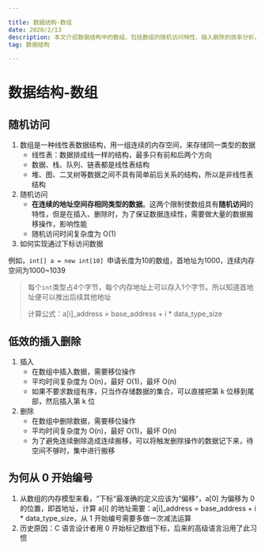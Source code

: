 ```yaml
---

title: 数据结构-数组
date: 2020/2/13
description: 本文介绍数据结构中的数组，包括数组的随机访问特性、插入删除的效率分析，以及为何数组下标从 0 开始
tag: 数据结构

---
```




# 数据结构-数组

## 随机访问

1. 数组是一种线性表数据结构，用一组连续的内存空间，来存储同一类型的数据
    - 线性表：数据排成线一样的结构，最多只有前和后两个方向
    - 数据、栈、队列、链表都是线性表结构
    - 堆、图、二叉树等数据之间不具有简单前后关系的结构，所以是非线性表结构
2. 随机访问
    - **在连续的地址空间存相同类型的数据**。这两个限制使数组具有**随机访问**的特性，但是在插入、删除时，为了保证数据连续性，需要做大量的数据搬移操作，影响性能
    - 随机访问时间复杂度为 O(1)
3. 如何实现通过下标访问数据

  例如，`int[] a = new int[10] `申请长度为10的数组，首地址为1000，连续内存空间为1000~1039

>每个`int`类型占4个字节，每个内存地址上可以存入1个字节。所以知道首地址便可以推出后续其他地址
>
>计算公式：a[i]_address = base_address +  i * data_type_size  

## 低效的插入删除

1. 插入
   - 在数组中插入数据，需要移位操作
   - 平均时间复杂度为 O(n)，最好 O(1)，最坏 O(n)
   - 如果不要求数组有序，只当作存储数据的集合，可以直接把第 k 位移到尾部，然后插入第 k 位
2. 删除
   - 在数组中删除数据，需要移位操作
   - 平均时间复杂度为 O(n)，最好 O(1)，最坏 O(n)
   - 为了避免连续删除造成连续搬移，可以将触发删除操作的数据记下来，待空间不够时，集中进行搬移

## 为何从 0 开始编号

1. 从数组的内存模型来看，“下标“最准确的定义应该为”偏移“，a[0] 为偏移为 0 的位置，即首地址，计算 a[i] 的地址需要：a[i]_address = base_address +  i * data_type_size，从 1 开始编号需要多做一次减法运算
2. 历史原因：C 语言设计者用 0 开始标记数组下标，后来的高级语言沿用了此习惯